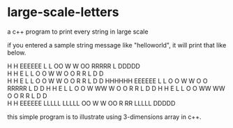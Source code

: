 # large-scale-letters
a c++ program to print every string in large scale

if you entered a sample string message like "helloworld", it will print that like below.

 H    H  EEEEEE  L       L        OO     W    W   OO     RRRRR   L      DDDDD   
 H    H  E       L       L       O  O    W    W  O  O    R    R  L      D    D  
 H    H  E       L       L      O    O   W    W O    O   R    R  L      D     D 
 HHHHHH  EEEEEE  L       L      O    O   W    W O    O   RRRRR   L      D     D 
 H    H  E       L       L      O    O   W WW W O    O   R R     L      D     D 
 H    H  E       L       L       O  O    WW  WW  O  O    R  R    L      D    D  
 H    H  EEEEEE  LLLLL   LLLLL    OO     W    W   OO     R   RR  LLLLL  DDDDD   



this simple program is to illustrate using 3-dimensions array in c++.
